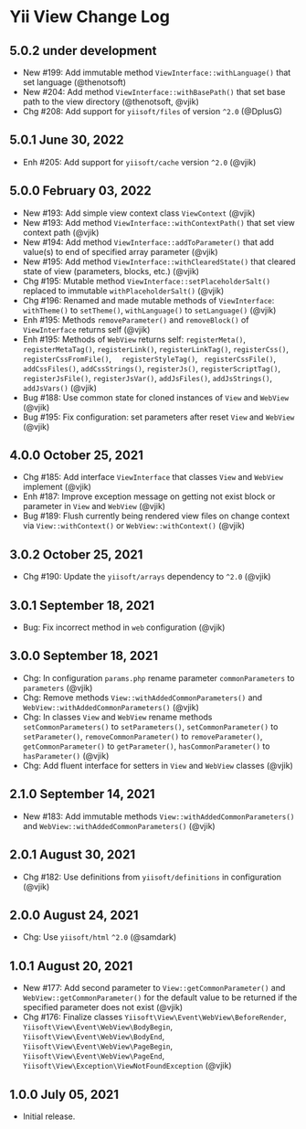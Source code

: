 # Yii View Change Log

## 5.0.2 under development

- New #199: Add immutable method `ViewInterface::withLanguage()` that set language (@thenotsoft)
- New #204: Add method `ViewInterface::withBasePath()` that set base path to the view directory (@thenotsoft, @vjik)
- Chg #208: Add support for `yiisoft/files` of version `^2.0` (@DplusG)

## 5.0.1 June 30, 2022

- Enh #205: Add support for `yiisoft/cache` version `^2.0` (@vjik)

## 5.0.0 February 03, 2022

- New #193: Add simple view context class `ViewContext` (@vjik)
- New #193: Add method `ViewInterface::withContextPath()` that set view context path (@vjik)
- New #194: Add method `ViewInterface::addToParameter()` that add value(s) to end of specified array parameter (@vjik)
- New #195: Add method `ViewInterface::withClearedState()` that cleared state of view (parameters, blocks, etc.) (@vjik)
- Chg #195: Mutable method `ViewInterface::setPlaceholderSalt()` replaced to immutable `withPlaceholderSalt()` (@vjik)
- Chg #196: Renamed and made mutable methods of `ViewInterface`: `withTheme()` to `setTheme()`,
  `withLanguage()` to `setLanguage()` (@vjik)
- Enh #195: Methods `removeParameter()` and `removeBlock()` of `ViewInterface` returns self (@vjik)
- Enh #195: Methods of `WebView` returns self: `registerMeta()`, `registerMetaTag()`, `registerLink()`,
  `registerLinkTag()`, `registerCss()`, ` registerCssFromFile()`, `  registerStyleTag()`, ` registerCssFile()`,
  `addCssFiles()`, `addCssStrings()`, `registerJs()`, `registerScriptTag()`, `registerJsFile()`, `registerJsVar()`,
  `addJsFiles()`, `addJsStrings()`, `addJsVars()` (@vjik)
- Bug #188: Use common state for cloned instances of `View` and `WebView` (@vjik)
- Bug #195: Fix configuration: set parameters after reset `View` and `WebView` (@vjik)

## 4.0.0 October 25, 2021

- Chg #185: Add interface `ViewInterface` that classes `View` and `WebView` implement (@vjik)
- Enh #187: Improve exception message on getting not exist block or parameter in `View` and `WebView` (@vjik)
- Bug #189: Flush currently being rendered view files on change context via `View::withContext()` 
  or `WebView::withContext()` (@vjik)

## 3.0.2 October 25, 2021

- Chg #190: Update the `yiisoft/arrays` dependency to `^2.0` (@vjik)

## 3.0.1 September 18, 2021

- Bug: Fix incorrect method in `web` configuration (@vjik)

## 3.0.0 September 18, 2021

- Сhg: In configuration `params.php` rename parameter `commonParameters` to `parameters` (@vjik)
- Chg: Remove methods `View::withAddedCommonParameters()` and `WebView::withAddedCommonParameters()` (@vjik)
- Chg: In classes `View` and `WebView` rename methods `setCommonParameters()` to `setParameters()`, `setCommonParameter()` to `setParameter()`,
  `removeCommonParameter()` to `removeParameter()`, `getCommonParameter()` to `getParameter()`,
  `hasCommonParameter()` to `hasParameter()` (@vjik)
- Chg: Add fluent interface for setters in `View` and `WebView` classes (@vjik)
  
## 2.1.0 September 14, 2021

- New #183: Add immutable methods `View::withAddedCommonParameters()` and `WebView::withAddedCommonParameters()` (@vjik)

## 2.0.1 August 30, 2021

- Chg #182: Use definitions from `yiisoft/definitions` in configuration (@vjik)

## 2.0.0 August 24, 2021

- Chg: Use `yiisoft/html` `^2.0` (@samdark)

## 1.0.1 August 20, 2021

- New #177: Add second parameter to `View::getCommonParameter()` and `WebView::getCommonParameter()` for the default
  value to be returned if the specified parameter does not exist (@vjik)
- Chg #176: Finalize classes `Yiisoft\View\Event\WebView\BeforeRender`, `Yiisoft\View\Event\WebView\BodyBegin`,
  `Yiisoft\View\Event\WebView\BodyEnd`, `Yiisoft\View\Event\WebView\PageBegin`, `Yiisoft\View\Event\WebView\PageEnd`,
  `Yiisoft\View\Exception\ViewNotFoundException` (@vjik)

## 1.0.0 July 05, 2021

- Initial release.
